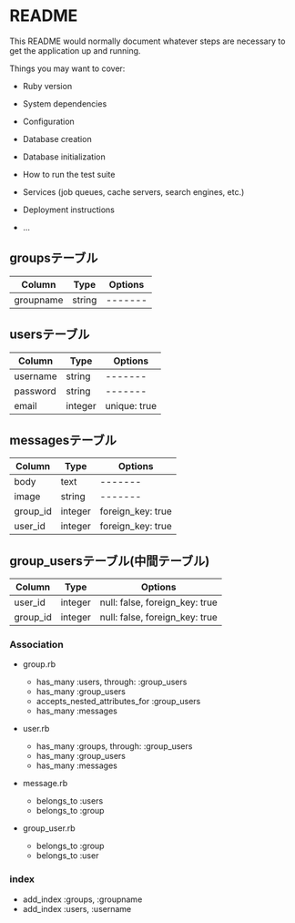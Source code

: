 # README

This README would normally document whatever steps are necessary to get the
application up and running.

Things you may want to cover:

* Ruby version

* System dependencies

* Configuration

* Database creation

* Database initialization

* How to run the test suite

* Services (job queues, cache servers, search engines, etc.)

* Deployment instructions

* ...

## groupsテーブル
|Column|Type|Options|
|------|----|-------|
|groupname|string|-------|

## usersテーブル
|Column|Type|Options|
|------|----|-------|
|username|string|-------|
|password |string|-------|
|email|integer|unique: true|


## messagesテーブル
|Column|Type|Options|
|------|----|-------|
|body  |text|-------|
|image |string|-------|
|group_id|integer|foreign_key: true|
|user_id|integer|foreign_key: true|


## group_usersテーブル(中間テーブル)

|Column|Type|Options|
|------|----|-------|
|user_id|integer|null: false, foreign_key: true|
|group_id|integer|null: false, foreign_key: true|


### Association
- group.rb
  - has_many :users, through: :group_users
  - has_many :group_users
  - accepts_nested_attributes_for :group_users
  - has_many :messages

- user.rb
  - has_many :groups, through: :group_users
  - has_many :group_users
  - has_many :messages

- message.rb
  - belongs_to :users
  - belongs_to :group

- group_user.rb
  - belongs_to :group
  - belongs_to :user


### index
- add_index :groups, :groupname
- add_index :users, :username
